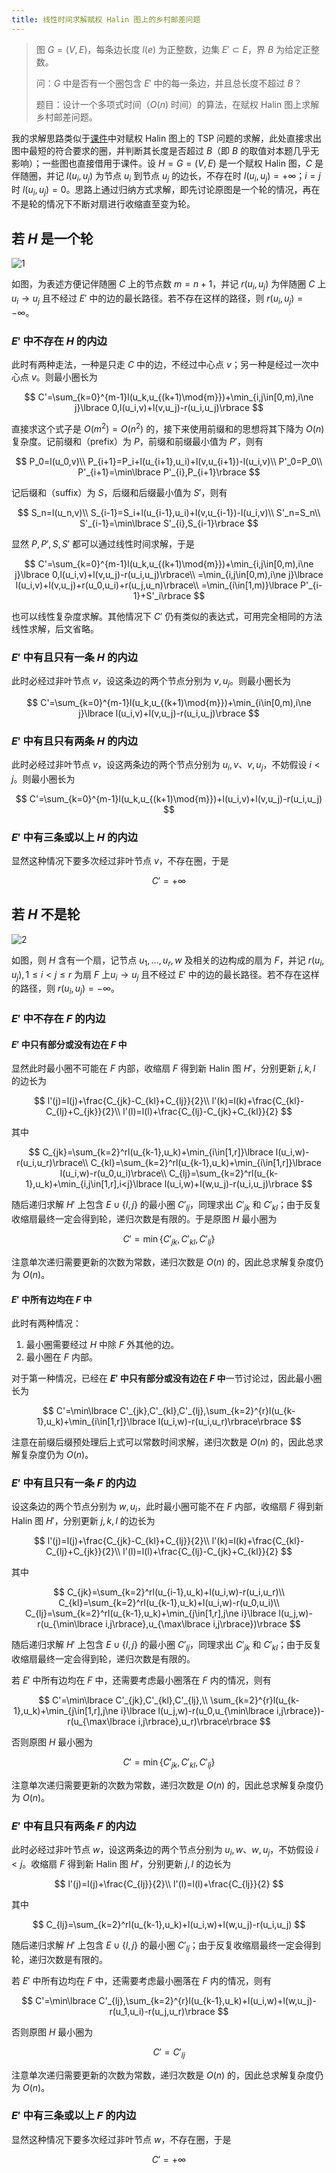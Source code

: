 ```yaml
---
title: 线性时间求解赋权 Halin 图上的乡村邮差问题
---
```


> 图 $G=(V,E)$，每条边长度 $l(e)$ 为正整数，边集 $E'\subset E$，界 $B$ 为给定正整数。
>
> 问：$G$ 中是否有一个圈包含 $E'$ 中的每一条边，并且总长度不超过 $B$？
>
> 题目：设计一个多项式时间（$O(n)$ 时间）的算法，在赋权 Halin 图上求解乡村邮差问题。

我的求解思路类似于[课件](https://wenku.baidu.com/view/3da42b24f22d2af90242a8956bec0975f465a4d4.html)中对赋权 Halin 图上的 TSP 问题的求解，此处直接求出图中最短的符合要求的圈，并判断其长度是否超过 $B$（即 $B$ 的取值对本题几乎无影响）；一些图也直接借用于课件。设 $H=G=(V,E)$ 是一个赋权 Halin 图，$C$ 是伴随圈，并记 $l(u_i,u_j)$ 为节点 $u_i$ 到节点 $u_j$ 的边长，不存在时 $l(u_i,u_j)=+\infty$；$i=j$ 时 $l(u_i,u_j)=0$。思路上通过归纳方式求解，即先讨论原图是一个轮的情况，再在不是轮的情况下不断对扇进行收缩直至变为轮。

## 若 $H$ 是一个轮

![1](https://wu-kan.github.io/blog-image/2022/06/09/1.png)

如图，为表述方便记伴随圈 $C$ 上的节点数 $m=n+1$，并记 $r(u_i,u_j)$ 为伴随圈 $C$ 上$u_i\to u_j$ 且不经过 $E'$ 中的边的最长路径。若不存在这样的路径，则 $r(u_i,u_j)=-\infty$。

### $E'$ 中不存在 $H$ 的内边

此时有两种走法，一种是只走 $C$ 中的边，不经过中心点 $v$；另一种是经过一次中心点 $v$。则最小圈长为

$$
C'=\sum_{k=0}^{m-1}l(u_k,u_{(k+1)\mod{m}})+\min_{i,j\in[0,m),i\ne j}\lbrace 0,l(u_i,v)+l(v,u_j)-r(u_i,u_j)\rbrace
$$

直接求这个式子是 $O(m^2)=O(n^2)$ 的，接下来使用前缀和的思想将其下降为 $O(n)$ 复杂度。记前缀和（prefix）为 $P$，前缀和前缀最小值为 $P'$，则有

$$
P_0=l(u_0,v)\\
P_{i+1}=P_i+l(u_{i+1},u_i)+l(v,u_{i+1})-l(u_i,v)\\
P'_0=P_0\\
P'_{i+1}=\min\lbrace P'_{i},P_{i+1}\rbrace
$$

记后缀和（suffix）为 $S$，后缀和后缀最小值为 $S'$，则有

$$
S_n=l(u_n,v)\\
S_{i-1}=S_i+l(u_{i-1},u_i)+l(v,u_{i-1})-l(u_i,v)\\
S'_n=S_n\\
S'_{i-1}=\min\lbrace S'_{i},S_{i-1}\rbrace
$$

显然 $P,P',S,S'$ 都可以通过线性时间求解，于是

$$
C'=\sum_{k=0}^{m-1}l(u_k,u_{(k+1)\mod{m}})+\min_{i,j\in[0,m),i\ne j}\lbrace 0,l(u_i,v)+l(v,u_j)-r(u_i,u_j)\rbrace\\
=\min_{i,j\in[0,m),i\ne j}\lbrace l(u_i,v)+l(v,u_j)+r(u_0,u_i)+r(u_j,u_n)\rbrace\\
=\min_{i\in[1,m)}\lbrace P'_{i-1}+S'_i\rbrace
$$

也可以线性复杂度求解。其他情况下 $C'$ 仍有类似的表达式，可用完全相同的方法线性求解，后文省略。

### $E'$ 中有且只有一条 $H$ 的内边

此时必经过非叶节点 $v$，设这条边的两个节点分别为 $v,u_j$。则最小圈长为

$$
C'=\sum_{k=0}^{m-1}l(u_k,u_{(k+1)\mod{m}})+\min_{i\in[0,m),i\ne j}\lbrace l(u_i,v)+l(v,u_j)-r(u_i,u_j)\rbrace
$$

### $E'$ 中有且只有两条 $H$ 的内边

此时必经过非叶节点 $v$，设这两条边的两个节点分别为 $u_i,v$、$v,u_j$，不妨假设 $i<j$。则最小圈长为

$$
C'=\sum_{k=0}^{m-1}l(u_k,u_{(k+1)\mod{m}})+l(u_i,v)+l(v,u_j)-r(u_i,u_j)
$$

### $E'$ 中有三条或以上 $H$ 的内边

显然这种情况下要多次经过非叶节点 $v$，不存在圈，于是

$$
C'=+\infty
$$

## 若 $H$ 不是轮

![2](https://wu-kan.github.io/blog-image/2022/06/09/2.png)

如图，则 $H$ 含有一个扇，记节点 $u_1,\dots,u_r,w$ 及相关的边构成的扇为 $F$，并记 $r(u_i,u_j),1\le i<j\le r$ 为扇 $F$ 上$u_i\to u_j$ 且不经过 $E'$ 中的边的最长路径。若不存在这样的路径，则 $r(u_i,u_j)=-\infty$。

### $E'$ 中不存在 $F$ 的内边

#### $E'$ 中只有部分或没有边在 $F$ 中

显然此时最小圈不可能在 $F$ 内部，收缩扇 $F$ 得到新 Halin 图 $H'$，分别更新 $j,k,l$ 的边长为

$$
l'(j)=l(j)+\frac{C_{jk}-C_{kl}+C_{lj}}{2}\\
l'(k)=l(k)+\frac{C_{kl}-C_{lj}+C_{jk}}{2}\\
l'(l)=l(l)+\frac{C_{lj}-C_{jk}+C_{kl}}{2}
$$

其中

$$
C_{jk}=\sum_{k=2}^rl(u_{k-1},u_k)+\min_{i\in[1,r]}\lbrace l(u_i,w)-r(u_i,u_r)\rbrace\\
C_{kl}=\sum_{k=2}^rl(u_{k-1},u_k)+\min_{i\in[1,r]}\lbrace l(u_i,w)-r(u_0,u_i)\rbrace\\
C_{lj}=\sum_{k=2}^rl(u_{k-1},u_k)+\min_{i,j\in[1,r],i<j}\lbrace l(u_i,w)+l(w,u_j)-r(u_i,u_j)\rbrace
$$

随后递归求解 $H'$ 上包含 $E\cup\lbrace l,j\rbrace$ 的最小圈 $C'_{lj}$，同理求出 $C'_{jk}$ 和 $C'_{kl}$；由于反复收缩扇最终一定会得到轮，递归次数是有限的。于是原图 $H$ 最小圈为

$$
C'=\min\lbrace C'_{jk},C'_{kl},C'_{lj}\rbrace
$$

注意单次递归需要更新的次数为常数，递归次数是 $O(n)$ 的，因此总求解复杂度仍为 $O(n)$。

#### $E'$ 中所有边均在 $F$ 中

此时有两种情况：

1. 最小圈需要经过 $H$ 中除 $F$ 外其他的边。
2. 最小圈在 $F$ 内部。

对于第一种情况，已经在 **$E'$ 中只有部分或没有边在 $F$ 中**一节讨论过，因此最小圈长为

$$
C'=\min\lbrace C'_{jk},C'_{kl},C'_{lj},\sum_{k=2}^{r}l(u_{k-1},u_k)+\min_{i\in[1,r]}\lbrace l(u_i,w)-r(u_i,u_r)\rbrace\rbrace
$$

注意在前缀后缀预处理后上式可以常数时间求解，递归次数是 $O(n)$ 的，因此总求解复杂度仍为 $O(n)$。

### $E'$ 中有且只有一条 $F$ 的内边

设这条边的两个节点分别为 $w,u_i$，此时最小圈可能不在 $F$ 内部，收缩扇 $F$ 得到新 Halin 图 $H'$，分别更新 $j,k,l$ 的边长为

$$
l'(j)=l(j)+\frac{C_{jk}-C_{kl}+C_{lj}}{2}\\
l'(k)=l(k)+\frac{C_{kl}-C_{lj}+C_{jk}}{2}\\
l'(l)=l(l)+\frac{C_{lj}-C_{jk}+C_{kl}}{2}
$$

其中

$$
C_{jk}=\sum_{k=2}^rl(u_{i-1},u_k)+l(u_i,w)-r(u_i,u_r)\\
C_{kl}=\sum_{k=2}^rl(u_{k-1},u_k)+l(u_i,w)-r(u_0,u_i)\\
C_{lj}=\sum_{k=2}^rl(u_{k-1},u_k)+\min_{j\in[1,r],j\ne i}\lbrace l(u_j,w)-r(u_{\min\lbrace i,j\rbrace},u_{\max\lbrace i,j\rbrace})\rbrace
$$

随后递归求解 $H'$ 上包含 $E\cup\lbrace l,j\rbrace$ 的最小圈 $C'_{lj}$，同理求出 $C'_{jk}$ 和 $C'_{kl}$；由于反复收缩扇最终一定会得到轮，递归次数是有限的。

若 $E'$ 中所有边均在 $F$ 中，还需要考虑最小圈落在 $F$ 内的情况，则有

$$
C'=\min\lbrace C'_{jk},C'_{kl},C'_{lj},\\
\sum_{k=2}^{r}l(u_{k-1},u_k)+\min_{j\in[1,r],j\ne i}\lbrace l(u_j,w)-r(u_0,u_{\min\lbrace i,j\rbrace})-r(u_{\max\lbrace i,j\rbrace},u_r)\rbrace\rbrace
$$

否则原图 $H$ 最小圈为

$$
C'=\min\lbrace C'_{jk},C'_{kl},C'_{lj}\rbrace
$$

注意单次递归需要更新的次数为常数，递归次数是 $O(n)$ 的，因此总求解复杂度仍为 $O(n)$。

### $E'$ 中有且只有两条 $F$ 的内边

此时必经过非叶节点 $w$，设这两条边的两个节点分别为 $u_i,w$、$w,u_j$，不妨假设 $i<j$。收缩扇 $F$ 得到新 Halin 图 $H'$，分别更新 $j,l$ 的边长为

$$
l'(j)=l(j)+\frac{C_{lj}}{2}\\
l'(l)=l(l)+\frac{C_{lj}}{2}
$$

其中

$$
C_{lj}=\sum_{k=2}^rl(u_{k-1},u_k)+l(u_i,w)+l(w,u_j)-r(u_i,u_j)
$$

随后递归求解 $H'$ 上包含 $E\cup\lbrace l,j\rbrace$ 的最小圈 $C'_{lj}$；由于反复收缩扇最终一定会得到轮，递归次数是有限的。

若 $E'$ 中所有边均在 $F$ 中，还需要考虑最小圈落在 $F$ 内的情况，则有

$$
C'=\min\lbrace C'_{lj},\sum_{k=2}^{r}l(u_{k-1},u_k)+l(u_i,w)+l(w,u_j)-r(u_1,u_i)-r(u_j,u_r)\rbrace
$$

否则原图 $H$ 最小圈为

$$
C'=C'_{lj}
$$

注意单次递归需要更新的次数为常数，递归次数是 $O(n)$ 的，因此总求解复杂度仍为 $O(n)$。

### $E'$ 中有三条或以上 $F$ 的内边

显然这种情况下要多次经过非叶节点 $w$，不存在圈，于是

$$
C'=+\infty
$$
